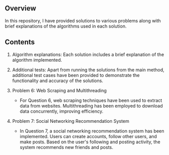 ## Overview
In this repository, I have provided solutions to various problems along with brief explanations of the algorithms used in each solution.

## Contents
1. Algorithm explanations: Each solution includes a brief explanation of the algorithm implemented.
2. Additional tests: Apart from running the solutions from the main method, additional test cases have been provided to demonstrate the functionality and accuracy of the solutions.
3. Problem 6: Web Scraping and Multithreading
   - For Question 6, web scraping techniques have been used to extract data from websites. Multithreading has been employed to download data concurrently, improving efficiency.

4. Problem 7: Social Networking Recommendation System
   - In Question 7, a social networking recommendation system has been implemented. Users can create accounts, follow other users, and make posts. Based on the user's following and posting activity, the system recommends new friends and posts.

